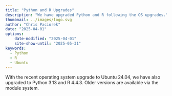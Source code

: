 ```yaml
---
title: "Python and R Upgrades"
description: "We have upgraded Python and R following the OS upgrades."
thumbnail: ../images/logo.svg
author: "Chris Paciorek"
date: "2025-04-01"
options:
    date-modified: "2025-04-01"
    site-show-until: "2025-05-31"
keywords:
  - Python
  - R
  - Ubuntu
---
```


With the recent operating system upgrade to Ubuntu 24.04,
we have also upgraded to Python 3.13 and R 4.4.3. Older versions are
available via the module system.
  
